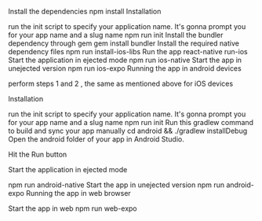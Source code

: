 Install the dependencies
npm install
Installation

run the init script to specify your application name. It's gonna prompt you for your app name and a slug name
npm run init
Install the bundler dependency through gem
gem install bundler
Install the required native dependency files
npm run install-ios-libs
Run the app
react-native run-ios
Start the application in ejected mode
npm run ios-native
Start the app in unejected version
npm run ios-expo
Running the app in android devices

perform steps 1 and 2 , the same as mentioned above for iOS devices

Installation

run the init script to specify your application name. It's gonna prompt you for your app name and a slug name
npm run init
Run this gradlew command to build and sync your app manually
cd android && ./gradlew installDebug
Open the android folder of your app in Android Studio.

Hit the Run button

Start the application in ejected mode

npm run android-native
Start the app in unejected version
npm run android-expo
Running the app in web browser

Start the app in web
npm run web-expo
